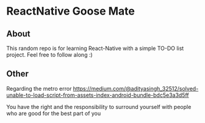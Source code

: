 # ReactNative Goose Mate

## About

This random repo is for learning React-Native with a simple TO-DO list project. Feel free to follow along :)

## Other

Regarding the metro error https://medium.com/@adityasingh_32512/solved-unable-to-load-script-from-assets-index-android-bundle-bdc5e3a3d5ff

You have the right and the responsibility to surround yourself with people who are good for the best part of you